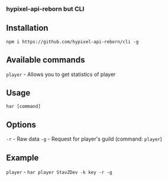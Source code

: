 ### hypixel-api-reborn but CLI

## Installation
`npm i https://github.com/hypixel-api-reborn/cli -g`

## Available commands
`player` - Allows you to get statistics of player

## Usage
`har [command]`

## Options
`-r` - Raw data
`-g` - Request for player's guild (command: `player`)

## Example
`player` - `har player StavZDev -k key -r -g`
